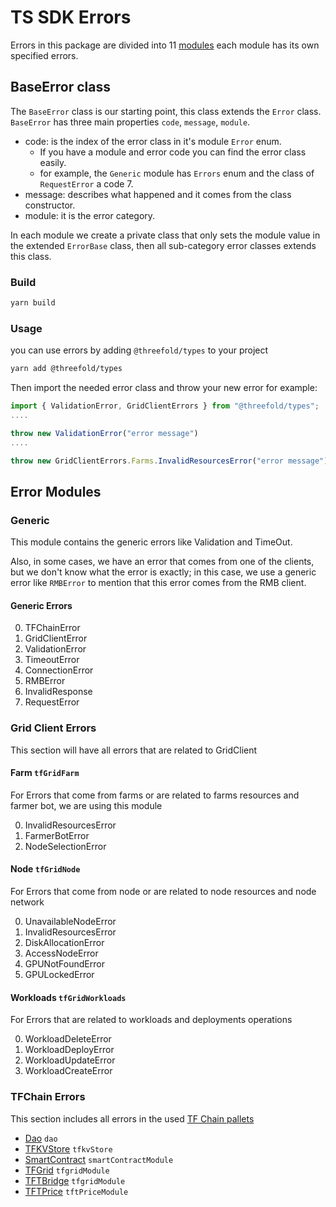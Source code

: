 # TS SDK Errors

Errors in this package are divided into 11 [modules](./modules.ts) each module has its own specified errors.

## BaseError class

The `BaseError` class is our starting point, this class extends the `Error` class.
`BaseError` has three main properties `code`, `message`, `module`.

- code: is the index of the error class in it's module `Error` enum.
  - If you have a module and error code you can find the error class easily.
  - for example, the `Generic` module has `Errors` enum and the class of `RequestError` a code 7.
- message: describes what happened and it comes from the class constructor.
- module: it is the error category.

In each module we create a private class that only sets the module value in the extended `ErrorBase` class, then all sub-category error classes extends this class.

### Build

```ts
yarn build
```

### Usage

you can use errors by adding `@threefold/types` to your project

```bash
yarn add @threefold/types
```

Then import the needed error class and throw your new error
for example:

```ts
import { ValidationError, GridClientErrors } from "@threefold/types";
....

throw new ValidationError("error message")
....

throw new GridClientErrors.Farms.InvalidResourcesError("error message")
```

## Error Modules

### Generic

This module contains the generic errors like Validation and TimeOut.

Also, in some cases, we have an error that comes from one of the clients, but we don't know what the error is exactly; in this case, we use a generic error like `RMBError` to mention that this error comes from the RMB client.

#### Generic Errors

0. TFChainError
1. GridClientError
2. ValidationError
3. TimeoutError
4. ConnectionError
5. RMBError
6. InvalidResponse
7. RequestError

### Grid Client Errors

This section will have all errors that are related to GridClient

#### Farm `tfGridFarm`

For Errors that come from farms or are related to farms resources and farmer bot, we are using this module

0. InvalidResourcesError
1. FarmerBotError
2. NodeSelectionError

#### Node `tfGridNode`

For Errors that come from node or are related to node resources and node network

0. UnavailableNodeError
1. InvalidResourcesError
2. DiskAllocationError
3. AccessNodeError
4. GPUNotFoundError
5. GPULockedError

#### Workloads `tfGridWorkloads`

For Errors that are related to workloads and deployments operations

0. WorkloadDeleteError
1. WorkloadDeployError
2. WorkloadUpdateError
3. WorkloadCreateError

### TFChain Errors

This section includes all errors in the used [TF Chain pallets](https://github.com/threefoldtech/tfchain/tree/development/substrate-node/pallets)

- [Dao](./tfchain/dao.ts) `dao`
- [TFKVStore](./tfchain/kvstore.ts) `tfkvStore`
- [SmartContract](./tfchain/smart_contract.ts) `smartContractModule`
- [TFGrid](./tfchain/tfgrid.ts) `tfgridModule`
- [TFTBridge](./tfchain/tft_bridge.ts) `tfgridModule`
- [TFTPrice](./tfchain/tft_price.ts) `tftPriceModule`
